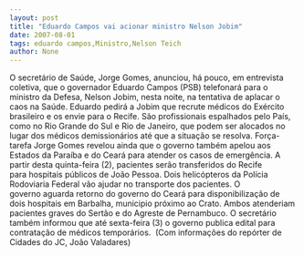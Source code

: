 ```yaml
---
layout: post
title: "Eduardo Campos vai acionar ministro Nelson Jobim"
date: 2007-08-01
tags: eduardo campos,Ministro,Nelson Teich
author: None
---
```

O secret&aacute;rio de Sa&uacute;de, Jorge Gomes, anunciou, h&aacute; pouco, em entrevista coletiva, que o governador Eduardo Campos (PSB) telefonar&aacute; para o ministro da Defesa, Nelson Jobim, nesta noite, na tentativa de aplacar o caos na Sa&uacute;de.
Eduardo pedir&aacute;&nbsp;a Jobim&nbsp;que recrute m&eacute;dicos do Ex&eacute;rcito brasileiro&nbsp;e os envie&nbsp;para o Recife. S&atilde;o profissionais&nbsp;espalhados pelo&nbsp;Pa&iacute;s, como no Rio Grande do Sul e&nbsp;Rio de Janeiro, que podem ser alocados no lugar dos m&eacute;dicos demission&aacute;rios at&eacute; que a situa&ccedil;&atilde;o se resolva.
For&ccedil;a-tarefa
Jorge Gomes&nbsp;revelou ainda que&nbsp;o governo&nbsp;tamb&eacute;m apelou&nbsp;aos Estados da Para&iacute;ba e do Cear&aacute; para atender os&nbsp;casos de emerg&ecirc;ncia. 
A partir desta quinta-feira (2), pacientes ser&atilde;o&nbsp;transferidos do Recife para&nbsp;hospitais p&uacute;blicos de Jo&atilde;o Pessoa. Dois helic&oacute;pteros da Pol&iacute;cia Rodoviaria Federal v&atilde;o ajudar no transporte dos pacientes. 
O governo&nbsp;aguarda retorno do governo do Cear&aacute;&nbsp;para disponibiliza&ccedil;&atilde;o de dois hospitais em Barbalha, municipio pr&oacute;ximo ao Crato. Ambos&nbsp;atenderiam pacientes graves do Sert&atilde;o e do Agreste de Pernambuco. 
O secret&aacute;rio tamb&eacute;m informou que at&eacute; sexta-feira (3) o&nbsp;governo publica edital para contrata&ccedil;&atilde;o de m&eacute;dicos tempor&aacute;rios.&nbsp;
(Com informa&ccedil;&otilde;es do rep&oacute;rter de Cidades do JC, Jo&atilde;o Valadares) 